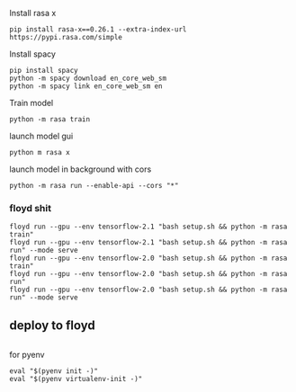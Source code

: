 Install rasa x
```shell script
pip install rasa-x==0.26.1 --extra-index-url https://pypi.rasa.com/simple
```

Install spacy
```shell script
pip install spacy
python -m spacy download en_core_web_sm
python -m spacy link en_core_web_sm en
```

Train model
```shell script
python -m rasa train
```
launch model gui
```shell script
python m rasa x
```

launch model in background with cors
```shell script
python -m rasa run --enable-api --cors "*"
```

### floyd shit
```shell script
floyd run --gpu --env tensorflow-2.1 "bash setup.sh && python -m rasa train"
floyd run --gpu --env tensorflow-2.1 "bash setup.sh && python -m rasa run" --mode serve
floyd run --gpu --env tensorflow-2.0 "bash setup.sh && python -m rasa train"
floyd run --gpu --env tensorflow-2.0 "bash setup.sh && python -m rasa run"
floyd run --gpu --env tensorflow-2.0 "bash setup.sh && python -m rasa run" --mode serve
```

## deploy to floyd
```shell script

```
for pyenv
```shell script
eval "$(pyenv init -)"
eval "$(pyenv virtualenv-init -)"
```
